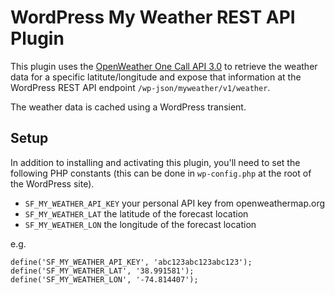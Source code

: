 # WordPress My Weather REST API Plugin

This plugin uses the [OpenWeather One Call API 3.0](https://openweathermap.org/api/one-call-3) to retrieve the weather data for a specific latitute/longitude and expose that information at the WordPress REST API endpoint `/wp-json/myweather/v1/weather`.

The weather data is cached using a WordPress transient.

## Setup

In addition to installing and activating this plugin, you'll need to set the following PHP constants (this can be done in `wp-config.php` at the root of the WordPress site).

- `SF_MY_WEATHER_API_KEY` your personal API key from openweathermap.org
- `SF_MY_WEATHER_LAT` the latitude of the forecast location
- `SF_MY_WEATHER_LON` the longitude of the forecast location

e.g.

```
define('SF_MY_WEATHER_API_KEY', 'abc123abc123abc123');
define('SF_MY_WEATHER_LAT', '38.991581');
define('SF_MY_WEATHER_LON', '-74.814407');
```
